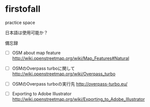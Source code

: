 # firstofall
practice space

日本語は使用可能か？

備忘録
-[ ] OSM about map feature
http://wiki.openstreetmap.org/wiki/Map_Features#Natural
-[ ] OSMのOverpass turboに関して
http://wiki.openstreetmap.org/wiki/Overpass_turbo
-[ ] OSMのOverpass turboの実行先
http://overpass-turbo.eu/

-[ ] Exporting to Adobe Illustrator
http://wiki.openstreetmap.org/wiki/Exporting_to_Adobe_Illustrator

